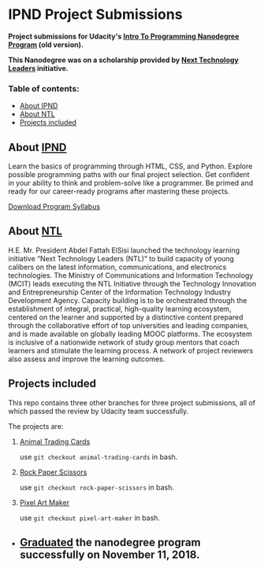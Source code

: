 # IPND Project Submissions

**Project submissions for Udacity's [Intro To Programming Nanodegree Program](https://www.udacity.com/course/intro-to-programming-nanodegree--nd000) (old version).**

**This Nanodegree was on a scholarship provided by [Next Technology Leaders](http://techleaders.eg/) initiative.**

### Table of contents:

-   [About IPND](#about-ipnd)
-   [About NTL](#about-ntl)
-   [Projects included](#projects-included)

## About [IPND](https://www.udacity.com/course/intro-to-programming-nanodegree--nd000)

Learn the basics of programming through HTML, CSS, and Python. Explore possible programming paths with our final project selection. Get confident in your ability to think and problem-solve like a programmer. Be primed and ready for our career-ready programs after mastering these projects.

[Download Program Syllabus](https://s3-us-west-2.amazonaws.com/udacity-printer/production/syllabus/syllabus-nd000-ent-default-en-us.pdf)

## About [NTL](http://techleaders.eg/)

H.E. Mr. President Abdel Fattah ElSisi launched the technology learning initiative “Next Technology Leaders (NTL)” to build capacity of young calibers on the latest information, communications, and electronics technologies. The Ministry of Communications and Information Technology (MCIT) leads executing the NTL Initiative through the Technology Innovation and Entrepreneurship Center of the Information Technology Industry Development Agency. Capacity building is to be orchestrated through the establishment of integral, practical, high-quality learning ecosystem, centered on the learner and supported by a distinctive content prepared through the collaborative effort of top universities and leading companies, and is made available on globally leading MOOC platforms. The ecosystem is inclusive of a nationwide network of study group mentors that coach learners and stimulate the learning process. A network of project reviewers also assess and improve the learning outcomes.

## Projects included

This repo contains three other branches for three project submissions, all of which passed the review by Udacity team successfully.

The projects are:

1. [Animal Trading Cards](https://github.com/theSeifHub/ipnd-project-submissions/tree/animal-trading-cards)

    use `git checkout animal-trading-cards` in bash.

2. [Rock Paper Scissors](https://github.com/theSeifHub/ipnd-project-submissions/tree/rock-paper-scissors)

    use `git checkout rock-paper-scissors` in bash.

3. [Pixel Art Maker](https://github.com/theSeifHub/ipnd-project-submissions/tree/pixel-art-maker)

    use `git checkout pixel-art-maker` in bash.

-   ## [Graduated](https://confirm.udacity.com/JHJYNSLG) the nanodegree program successfully on November 11, 2018.

